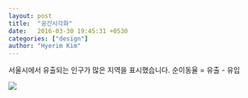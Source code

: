 ```yaml
---
layout: post
title:  "공간시각화"
date:   2016-03-30 19:45:31 +0530
categories: ["design"]
author: "Hyerim Kim"
---
```


서울시에서 유출되는 인구가 많은 지역을 표시했습니다.
순이동율 = 유출 - 유입

<img src="http://imageshack.com/a/img923/7366/DTUlOc.png">

